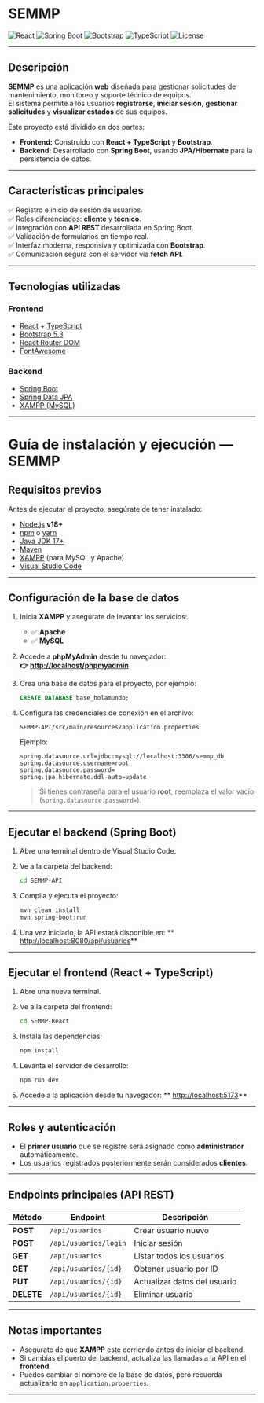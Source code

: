 # SEMMP

![React](https://img.shields.io/badge/Frontend-React-blue?style=flat-square&logo=react)
![Spring Boot](https://img.shields.io/badge/Backend-Spring%20Boot-green?style=flat-square&logo=springboot)
![Bootstrap](https://img.shields.io/badge/Bootstrap-5.3-purple?style=flat-square&logo=bootstrap)
![TypeScript](https://img.shields.io/badge/TypeScript-4.x-blue?style=flat-square&logo=typescript)
![License](https://img.shields.io/badge/License-MIT-yellow?style=flat-square)

---

## Descripción

**SEMMP** es una aplicación **web** diseñada para gestionar solicitudes de mantenimiento, monitoreo y soporte técnico de equipos.  
El sistema permite a los usuarios **registrarse**, **iniciar sesión**, **gestionar solicitudes** y **visualizar estados** de sus equipos.

Este proyecto está dividido en dos partes:

- **Frontend:** Construido con **React + TypeScript** y **Bootstrap**.
- **Backend:** Desarrollado con **Spring Boot**, usando **JPA/Hibernate** para la persistencia de datos.

---

## Características principales

✅ Registro e inicio de sesión de usuarios.  
✅ Roles diferenciados: **cliente** y **técnico**.  
✅ Integración con **API REST** desarrollada en Spring Boot.  
✅ Validación de formularios en tiempo real.  
✅ Interfaz moderna, responsiva y optimizada con **Bootstrap**.  
✅ Comunicación segura con el servidor vía **fetch API**.

---

## Tecnologías utilizadas

### **Frontend**

- [React](https://reactjs.org/) + [TypeScript](https://www.typescriptlang.org/)
- [Bootstrap 5.3](https://getbootstrap.com/)
- [React Router DOM](https://reactrouter.com/)
- [FontAwesome](https://fontawesome.com/)

### **Backend**

- [Spring Boot](https://spring.io/projects/spring-boot)
- [Spring Data JPA](https://spring.io/projects/spring-data-jpa)
- [XAMPP (MySQL)](https://www.apachefriends.org/es/index.html)

---

# Guía de instalación y ejecución — **SEMMP**

## Requisitos previos

Antes de ejecutar el proyecto, asegúrate de tener instalado:

- [Node.js](https://nodejs.org/) **v18+**
- [npm](https://www.npmjs.com/) o [yarn](https://yarnpkg.com/)
- [Java JDK 17+](https://jdk.java.net/)
- [Maven](https://maven.apache.org/)
- [XAMPP](https://www.apachefriends.org/es/index.html) (para MySQL y Apache)
- [Visual Studio Code](https://code.visualstudio.com/)

---

## Configuración de la base de datos

1. Inicia **XAMPP** y asegúrate de levantar los servicios:
   - ✅ **Apache**
   - ✅ **MySQL**
2. Accede a **phpMyAdmin** desde tu navegador:  
   **👉 [http://localhost/phpmyadmin](http://localhost/phpmyadmin)**
3. Crea una base de datos para el proyecto, por ejemplo:

   ```sql
   CREATE DATABASE base_holamundo;
   ```



4. Configura las credenciales de conexión en el archivo:

   ```
   SEMMP-API/src/main/resources/application.properties
   ```

   Ejemplo:

   ```properties
   spring.datasource.url=jdbc:mysql://localhost:3306/semmp_db
   spring.datasource.username=root
   spring.datasource.password=
   spring.jpa.hibernate.ddl-auto=update
   ```

   > Si tienes contraseña para el usuario **root**, reemplaza el valor vacío (`spring.datasource.password=`).

---

## Ejecutar el **backend** (Spring Boot)

1. Abre una terminal dentro de Visual Studio Code.

2. Ve a la carpeta del backend:

   ```bash
   cd SEMMP-API
   ```

3. Compila y ejecuta el proyecto:

   ```bash
   mvn clean install
   mvn spring-boot:run
   ```

4. Una vez iniciado, la API estará disponible en:
   ** [http://localhost:8080/api/usuarios](http://localhost:8080/api/usuarios)**

---

##  Ejecutar el **frontend** (React + TypeScript)

1. Abre una nueva terminal.

2. Ve a la carpeta del frontend:

   ```bash
   cd SEMMP-React
   ```

3. Instala las dependencias:

   ```bash
   npm install
   ```

4. Levanta el servidor de desarrollo:

   ```bash
   npm run dev
   ```

5. Accede a la aplicación desde tu navegador:
   ** [http://localhost:5173](http://localhost:5173)**

---

##  Roles y autenticación

* El **primer usuario** que se registre será asignado como **administrador** automáticamente.
* Los usuarios registrados posteriormente serán considerados **clientes**.

---

## Endpoints principales (API REST)

| **Método** | **Endpoint**          | **Descripción**              |
| ---------- | --------------------- | ---------------------------- |
| **POST**   | `/api/usuarios`       | Crear usuario nuevo          |
| **POST**   | `/api/usuarios/login` | Iniciar sesión               |
| **GET**    | `/api/usuarios`       | Listar todos los usuarios    |
| **GET**    | `/api/usuarios/{id}`  | Obtener usuario por ID       |
| **PUT**    | `/api/usuarios/{id}`  | Actualizar datos del usuario |
| **DELETE** | `/api/usuarios/{id}`  | Eliminar usuario             |

---

## Notas importantes

* Asegúrate de que **XAMPP** esté corriendo antes de iniciar el backend.
* Si cambias el puerto del backend, actualiza las llamadas a la API en el **frontend**.
* Puedes cambiar el nombre de la base de datos, pero recuerda actualizarlo en `application.properties`.

---
````
